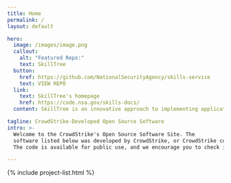 ```yaml
---
title: Home
permalink: /
layout: default

hero:
  image: /images/image.png
  callout:
    alt: "Featured Repo:"
    text: SkillTree
  button:
    href: https://github.com/NationalSecurityAgency/skills-service
    text: VIEW REPO
  link:
    text: SkillTree's homepage
    href: https://code.nsa.gov/skills-docs/
  content: SkillTree is an innovative approach to implementing application training.

tagline: CrowdStrike-Developed Open Source Software
intro: >-
  Welcome to the CrowdStrike's Open Source Software Site. The
  software listed below was developed by CrowdStrike, or CrowdStrike contributed to the development of the project.
  The code is available for public use, and we encourage you to check it out!

---
```


{% include project-list.html %}

